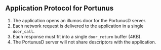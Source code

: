 ## Application Protocol for Portunus

1. The application opens an illumos door for the PortunusD server.
1. Each network request is delivered to the application in a single `door_call`.
1. Each response must fit into a single `door_return` buffer (4KB).
1. The PortunusD server will not share descriptors with the application.

